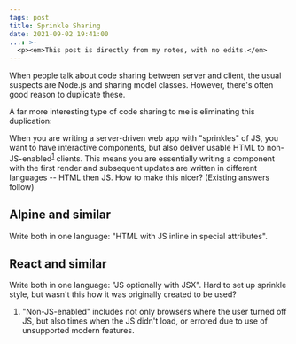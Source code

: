 ```yaml
---
tags: post
title: Sprinkle Sharing
date: 2021-09-02 19:41:00
...: >-
  <p><em>This post is directly from my notes, with no edits.</em>
---
```


<p>When people talk about code sharing between server and client, the usual suspects are Node.js and sharing model classes. However, there's often good reason to duplicate these.

<p>A far more interesting type of code sharing to me is eliminating this duplication:

<p>When you are writing a server-driven web app with "sprinkles" of JS, you want to have interactive components, but also deliver usable HTML to non-JS-enabled<sup><a class="fnref" href="#fn1">1</a></sup> clients. This means you are essentially writing a component with the first render and subsequent updates are written in different languages -- HTML then JS. How to make this nicer? (Existing answers follow)

<h2>Alpine and similar</h2>

<p>Write both in one language: "HTML with JS inline in special attributes".

<h2>React and similar</h2>

<p>Write both in one language: "JS optionally with JSX". Hard to set up sprinkle style, but wasn't this how it was originally created to be used?

<ol>
<li id="fn1">"Non-JS-enabled" includes not only browsers where the user turned off JS, but also times when the JS didn't load, or errored due to use of unsupported modern features.
</ol>


